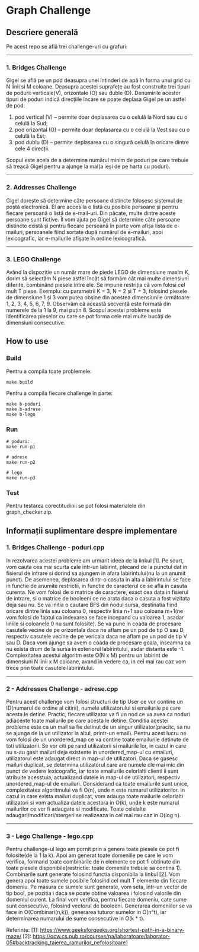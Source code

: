 # Graph Challenge


## Descriere generală
Pe acest repo se află trei challenge-uri cu grafuri:

---

### 1. Bridges Challenge
Gigel se află pe un pod deasupra unei întinderi de apă în forma unui grid cu N linii si M coloane. Deasupra acestei suprafețe au fost construite trei tipuri de poduri: verticale(V), orizontale (O) sau duble (D). Denumirile acestor tipuri de poduri indică direcțiile încare se poate deplasa Gigel pe un astfel de pod:

1. pod vertical (V) – permite doar deplasarea cu o celulă la Nord sau cu o celulă la
Sud;
2. pod orizontal (O) – permite doar deplasarea cu o celulă la Vest sau cu o celulă la
Est;
3. pod dublu (D) – permite deplasarea cu o singură celulă în oricare dintre cele 4 direcții.

Scopul este acela de a determina numărul minim de poduri pe care trebuie să treacă Gigel pentru a ajunge la mal(a ieși de pe harta cu poduri).

---

### 2. Addresses Challenge

Gigel dorește să determine câte persoane distincte folosesc sistemul de poștă electronică. El are acces la o listă cu posibile persoane și pentru fiecare persoană o listă de e-mail-uri. Din păcate, multe dintre aceste persoane sunt fictive.
Îl vom ajuta pe Gigel să determine câte persoane distincte există și pentru fiecare persoană în parte vom afișa lista de e-mailuri, persoanele fiind sortate după numărul de e-mailuri, apoi lexicografic, iar e-mailurile afișate în ordine lexicografică.

---

### 3. LEGO Challenge

Având la dispoziție un număr mare de piede LEGO de dimensiune maxim K, dorim să selectăm N piese astfel încât să formăm cât mai multe dimensiuni diferite, combinând piesele între ele. Se impune restriția că vom folosi cel mult T piese.
Exemplu: cu parametrii K = 3, N = 2 și T = 3, folosind piesele de dimensiune 1 și 3 vom putea obșine din acestea dimensiunile următoare: 1, 2, 3, 4, 5, 6, 7, 9. Observăm că această secvență este formată din numerele de la 1 la 9, mai puțin 8. Scopul acestei probleme este identificarea pieselor cu care se pot forma cele mai multe bucăți de dimensiuni consecutive. 



## How to use
### Build
Pentru a compila toate problemele:

    make build

Pentru a compila fiecare challenge în parte:

    make b-poduri
    make b-adrese
    make b-lego

### Run

    # poduri:
    make run-p1 
    
    # adrese
    make run-p2

    # lego
    make run-p3


### Test
Pentru testarea corectitudinii se pot folosi materialele din graph_checker.zip.

## Informații suplimentare despre implementare
### 1. Bridges Challenge - poduri.cpp

In rezolvarea acestei probleme am urmarit ideea de la linkul [1]. Pe scurt, vom cauta cea mai scurta cale intr-un labirint, plecand de la punctul dat in fisierul de intrare si dorind sa ajungem in afara labirintului(nu la un anumit punct). De asemenea, deplasarea dintr-o casuta in alta a labirintului se face in functie de anumite restrictii, in functie de caracterul ce se afla in casuta curenta.
Ne vom folosi de o matrice de caractere, exact cea data in fisierul de intrare, si o matrice de booleeni ce ne arata daca o casuta a fost vizitata deja sau nu.
Se va initia o cautare BFS din nodul sursa, destinatia fiind oricare dintre linia sau coloana 0, respectiv linia n+1 sau coloana m+1(ne vom folosi de faptul ca indexarea se face incepand cu valoarea 1, asadar liniile si coloanele 0 nu sunt folosite).
Se va pune in coada de procesare casutele vecine de pe orizontala daca ne aflam pe un pod de tip O sau D, respectiv casutele vecine de pe vericala daca ne aflam pe un pod de tip V sau D.
Daca vom ajunge sa avem o coada de procesare goala, inseamna ca nu exista drum de la sursa in exteriorul labirintului, asdar distanta este -1.
Complexitatea acestui algoritm este O(N x M) pentru un labirint de dimensiuni N linii x M coloane, avand in vedere ca, in cel mai rau caz vom trece prin toate casutele labirintului.

---

### 2 - Addresses Challenge - adrese.cpp
Pentru acest challenge vom folosi structuri de tip User ce vor contine un ID(numarul de ordine al citirii), numele utilizatorului si emailurile pe care acesta le detine. Practic, fiecare utilizator va fi un nod ce va avea ca noduri adiacente toate mailurile pe care acesta le detine. Conditia acestei probleme este ca un mail sa fie detinut de un singur utilizator(pracitc, sa nu se ajunga de la un utilizator la altul, printr-un email). Pentru acest lucru ne vom folosi de un unordered_map ce va contine toate emailurile detinute de toti utilizatorii.
Se vor citi pe rand utilizatorii si mailurile lor, in cazul in care nu s-au gasit mailuri deja existente in unordered_map-ul cu emailuri, utilizatorul este adaugat direct in map-ul de utilizatori. Daca se gasesc mailuri duplicat, se determina utilizatorul care are numele cle mai mic din punct de vedere lexicografic, iar toate emailurile celorlalti clienti ii sunt atribuite acesstuia, actualizand datele in map-ul de utilizatori, respectiv unordered_map-ul de emailuri.
Considerand ca toate emailurile sunt unice, complexitatea algoritmului va fi O(n), unde n este numarul utilizatorilor. In cazul in care exista mailuri duplicat, vom adauga toate mailurile celorlalti utilizatori si vom actualiza datele acestora in O(k), unde k este numarul mailurilor ce vor fi adaugate si modificate. Toate celelalte adaugari/modificari/stergeri se realizeaza in cel mai rau caz in O(log n).

---

### 3 - Lego Challenge - lego.cpp
Pentru challenge-ul lego am pornit prin a genera toate piesele ce pot fi folosite(de la 1 la k). Apoi am generat toate domeniile pe care le vom verifica, formand toate combinarile de n elemente ce pot fi obtinute din toate piesele disponibile(restrictie: toate domeniile trebuie sa contina 1). Combinarile sunt generate folosind functia  disponibila la linkul [2]. Vom genera apoi toate sumele posibile folosind cel mult T elemente din fiecare domeniu. Pe masura ce sumele sunt generate, vom seta, intr-un vector de tip bool, pe pozitia i daca se poate obtine valoarea i folosind valorile din domeniul curent. La final vom verifica, pentru fiecare domeniu, cate sume sunt consecutive, folosind vectorul de booleeni.
Generarea domeniilor se va face in O(Combinari(n,k)), generarea tuturor sumelor in O(n^t), iar determinarea numarului de sume consecutive in O(k * t).

Referinte:
[1]: https://www.geeksforgeeks.org/shortest-path-in-a-binary-maze/
[2]: https://ocw.cs.pub.ro/courses/pa/laboratoare/laborator-05#backtracking_taierea_ramurilor_nefolositoare1